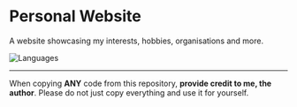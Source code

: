 # Personal Website
A website showcasing my interests, hobbies, organisations and more.

![Languages](https://skillicons.dev/icons?i=html,css,tailwind,js)

---

When copying **ANY** code from this repository, **provide credit to me, the author**. Please do not just copy everything and use it for yourself.
